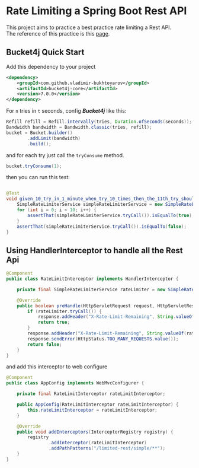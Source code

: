# Rate Limiting a Spring Boot Rest API
This project aims to practice a best practice rate limiting a Rest API.  
The reference of this practice is this [page](https://www.baeldung.com/spring-bucket4j).

## Bucket4j Quick Start
Add this dependency to your project
```xml
<dependency>
    <groupId>com.github.vladimir-bukhtoyarov</groupId>
    <artifactId>bucket4j-core</artifactId>
    <version>7.0.0</version>
</dependency>
```
For `n` tries in `t` seconds, config **_Bucket4j_** like this:
```java
Refill refill = Refill.intervally(tries, Duration.ofSeconds(seconds));
Bandwidth bandwidth = Bandwidth.classic(tries, refill);
bucket = Bucket.builder()
        .addLimit(bandwidth)
        .build();
```
and for each try just call the `tryConsume` method.
```java
bucket.tryConsume(1);
```
then you can run this test:
```java

@Test
void given_10_try_in_1_minute_when_try_10_times_then_the_11th_try_should_return_false() {
    SimpleRateLimiterService simpleRateLimiterService = new SimpleRateLimiterService(10, 60);
    for (int i = 0; i < 10; i++) {
        assertThat(simpleRateLimiterService.tryCall()).isEqualTo(true);
    }
    assertThat(simpleRateLimiterService.tryCall()).isEqualTo(false);
}
```
## Using HandlerInterceptor to handle all the Rest Api
```java
@Component
public class RateLimitInterceptor implements HandlerInterceptor {

    private final SimpleRateLimiterService rateLimiter = new SimpleRateLimiterService(10, 60);

    @Override
    public boolean preHandle(HttpServletRequest request, HttpServletResponse response, Object handler) throws Exception {
        if (rateLimiter.tryCall()) {
            response.addHeader("X-Rate-Limit-Remaining", String.valueOf(rateLimiter.getRemainingTries()));
            return true;
        }
        response.addHeader("X-Rate-Limit-Remaining", String.valueOf(rateLimiter.getRemainingTries()));
        response.sendError(HttpStatus.TOO_MANY_REQUESTS.value());
        return false;
    }
}
```
and add this interceptor to web configure
```java
@Component
public class AppConfig implements WebMvcConfigurer {

    private final RateLimitInterceptor rateLimitInterceptor;

    public AppConfig(RateLimitInterceptor rateLimitInterceptor) {
        this.rateLimitInterceptor = rateLimitInterceptor;
    }

    @Override
    public void addInterceptors(InterceptorRegistry registry) {
        registry
                .addInterceptor(rateLimitInterceptor)
                .addPathPatterns("/limited-rest/simple/**");
    }
}
```
